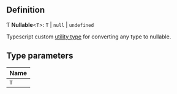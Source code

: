 
## Definition

Ƭ **Nullable**<`T`\>: `T` \| ``null`` \| `undefined`

Typescript custom [utility type](https://www.typescriptlang.org/docs/handbook/utility-types.html) for converting any type to nullable.

## Type parameters

| Name |
| :------ |
| `T` |
